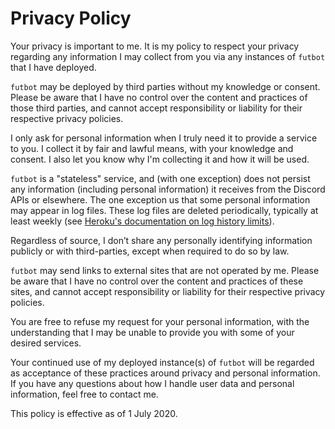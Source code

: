 # Privacy Policy

Your privacy is important to me. It is my policy to respect your privacy regarding any information I may collect from you via any instances of `futbot` that I have deployed.

`futbot` may be deployed by third parties without my knowledge or consent. Please be aware that I have no control over the content and practices of those third parties, and cannot accept responsibility or liability for their respective privacy policies.

I only ask for personal information when I truly need it to provide a service to you. I collect it by fair and lawful means, with your knowledge and consent. I also let you know why I'm collecting it and how it will be used.

`futbot` is a "stateless" service, and (with one exception) does not persist any information (including personal information) it receives from the Discord APIs or elsewhere.  The one exception us that some personal information may appear in log files.  These log files are deleted periodically, typically at least weekly (see [Heroku's documentation on log history limits](https://devcenter.heroku.com/articles/logging#log-history-limits)).

Regardless of source, I don’t share any personally identifying information publicly or with third-parties, except when required to do so by law.

`futbot` may send links to external sites that are not operated by me. Please be aware that I have no control over the content and practices of these sites, and cannot accept responsibility or liability for their respective privacy policies.

You are free to refuse my request for your personal information, with the understanding that I may be unable to provide you with some of your desired services.

Your continued use of my deployed instance(s) of `futbot` will be regarded as acceptance of these practices around privacy and personal information. If you have any questions about how I handle user data and personal information, feel free to contact me.

This policy is effective as of 1 July 2020.

